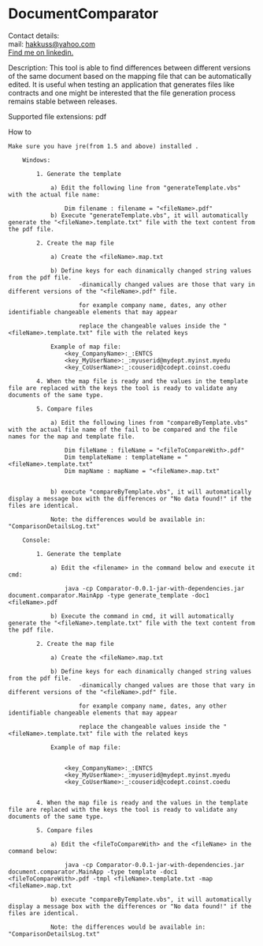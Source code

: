 DocumentComparator
==================

Contact details:<br>
mail: hakkuss@yahoo.com<br>
<a href="http://www.linkedin.com/pub/mircea-sirghi/32/6b5/700/" target="_blank">Find me on linkedin.</a>

Description: 
	This tool is able to find differences between different versions of the same document based on the mapping file that can be automatically edited. 
	It is useful when testing an application that generates files like contracts and one might be interested that the file generation process remains
	stable between releases. 

Supported file extensions:
	pdf

How to

	Make sure you have jre(from 1.5 and above) installed .
	
		Windows:
		
			1. Generate the template 
			 
				a) Edit the following line from "generateTemplate.vbs" with the actual file name: 
				
					Dim filename : filename = "<fileName>.pdf"
				b) Execute "generateTemplate.vbs", it will automatically generate the "<fileName>.template.txt" file with the text content from the pdf file.
				
			2. Create the map file
					 
				a) Create the <fileName>.map.txt
				
			 	b) Define keys for each dinamically changed string values from the pdf file. 
						-dinamically changed values are those that vary in different versions of the "<fileName>.pdf" file.
					
						for example company name, dates, any other identifiable changeable elements that may appear
						
						replace the changeable values inside the "<fileName>.template.txt" file with the related keys
						
				Example of map file: 
					<key_CompanyName>:_:ENTCS
					<key_MyUserName>:_:myuserid@mydept.myinst.myedu
					<key_CoUserName>:_:couserid@codept.coinst.coedu							
												
			4. When the map file is ready and the values in the template file are replaced with the keys the tool is ready to validate any documents of the same type.   
					 
			5. Compare files
				
				a) Edit the following lines from "compareByTemplate.vbs" with the actual file name of the fail to be compared and the file names for the map and template file.  
					
					Dim fileName : fileName = "<fileToCompareWith>.pdf"
					Dim templateName : templateName = "<fileName>.template.txt"
					Dim mapName : mapName = "<fileName>.map.txt"
					
				
				b) execute "compareByTemplate.vbs", it will automatically display a message box with the differences or "No data found!" if the files are identical.
				
				Note: the differences would be available in: "ComparisonDetailsLog.txt"	
					
		Console: 
			
			1. Generate the template 
			
				a) Edit the <filename> in the command below and execute it cmd: 
				
					java -cp Comparator-0.0.1-jar-with-dependencies.jar document.comparator.MainApp -type generate_template -doc1 <fileName>.pdf
					
				b) Execute the command in cmd, it will automatically generate the "<fileName>.template.txt" file with the text content from the pdf file.
				
			2. Create the map file
					 
				a) Create the <fileName>.map.txt
				
			 	b) Define keys for each dinamically changed string values from the pdf file. 
						-dinamically changed values are those that vary in different versions of the "<fileName>.pdf" file.
					
						for example company name, dates, any other identifiable changeable elements that may appear
						
						replace the changeable values inside the "<fileName>.template.txt" file with the related keys
						
				Example of map file: 
					
					
					<key_CompanyName>:_:ENTCS
					<key_MyUserName>:_:myuserid@mydept.myinst.myedu
					<key_CoUserName>:_:couserid@codept.coinst.coedu
												
												
			4. When the map file is ready and the values in the template file are replaced with the keys the tool is ready to validate any documents of the same type.   
					 
			5. Compare files
				
				a) Edit the <fileToCompareWith> and the <fileName> in the command below:
					
					java -cp Comparator-0.0.1-jar-with-dependencies.jar document.comparator.MainApp -type template -doc1 <fileToCompareWith>.pdf -tmpl <fileName>.template.txt -map <fileName>.map.txt
				
				b) execute "compareByTemplate.vbs", it will automatically display a message box with the differences or "No data found!" if the files are identical.
				
				Note: the differences would be available in: "ComparisonDetailsLog.txt"
				
	
 


				
